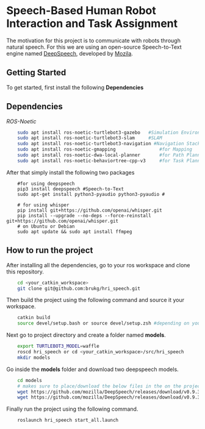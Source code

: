 # Speech-Based Human Robot Interaction and Task Assignment

The motivation for this project is to communicate with robots through natural speech. For this we are using an open-source Speech-to-Text engine named [DeepSpeech](https://github.com/mozilla/DeepSpeech), developed by [Mozila](https://github.com/mozilla).

## Getting Started

To get started, first install the following **Dependencies**

## Dependencies

_ROS-Noetic_

```bash
    sudo apt install ros-noetic-turtlebot3-gazebo   #Simulation Environment
    sudo apt install ros-noetic-turtlebot3-slam     #SLAM
    sudo apt install ros-noetic-turtlebot3-navigation #Navigation Stack
    sudo apt install ros-noetic-gmapping                #for Mapping
    sudo apt install ros-noetic-dwa-local-planner       #for Path Planning
    sudo apt install ros-noetic-behaviortree-cpp-v3     #for Task Planning

```

After that simply install the following two packages

```
    #for using deepspeech
    pip3 install deepspeech #Speech-to-Text
    sudo apt-get install python3-pyaudio python3-pyaudio #

    # for using whisper
    pip install git+https://github.com/openai/whisper.git 
    pip install --upgrade --no-deps --force-reinstall git+https://github.com/openai/whisper.git
    # on Ubuntu or Debian
    sudo apt update && sudo apt install ffmpeg

```

## How to run the project

After installing all the dependencies, go to your ros workspace and clone this repository.

```bash
    cd <your_catkin_workspace>
    git clone git@github.com:brukg/hri_speech.git
```

Then build the project using the following command and source it your workspace.

```bash
    catkin build
    source devel/setup.bash or source devel/setup.zsh #depending on your shell
```

Next go to project directory and create a folder named **models**.

```bash
    export TURTLEBOT3_MODEL=waffle
    roscd hri_speech or cd <your_catkin_workspace>/src/hri_speech
    mkdir models
```

Go inside the **models** folder and download two deepspeech models.

```bash
    cd models
    # makes sure to place/download the below files in the on the projects models directory
    wget https://github.com/mozilla/DeepSpeech/releases/download/v0.9.3/deepspeech-0.9.3-models.pbmm
    wget https://github.com/mozilla/DeepSpeech/releases/download/v0.9.3/deepspeech-0.9.3-models.scorer
```

Finally run the project using the following command.

```bash
    roslaunch hri_speech start_all.launch
```
